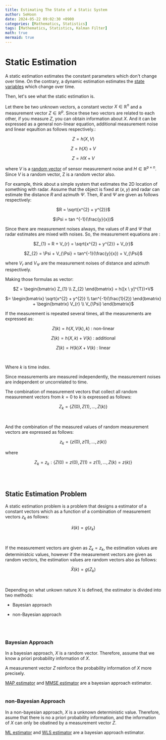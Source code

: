 ```yaml
---
title: Estimating The State of a Static System
author: SeHoon
date: 2024-05-22 09:02:30 +0900
categories: [Mathematics, Statistics]
tags: [Mathematics, Statistics, Kalman Filter]
math: true
mermaid: true
---
```


# Static Estimation

A static estimation estimates the constant parameters which don't change over time. On the contrary, a dynamic estimation estimates the [state variables](https://csh970605.github.io/posts/Kalman_Filter/#state-variables) which change over time.

Then, let's see what the static estimation is.<br>

Let there be two unknown vectors, a constant vector $X \in \mathbb{R}^{n}$ and a measurement vector $Z \in \mathbb{R}^{p}$. Since these two vectors are related to each other, if you measure $Z$, you can obtain information about $X$. And it can be expressed as a general non-linear equation, additional measurement noise and linear eqaultion as follows respectively.:

<center>

$Z = h(X, V)$

$Z = h(X) + V$

$Z = HX + V$
</center>

where $V$ is a [random vector](https://csh970605.github.io/posts/Rand_Vector/#random-vector) of sensor measurement noise and $H \in \mathbb{R}^{p \times n}$. 
Since $V$ is a random vector, Z is a random vector also.

For example, think about a simple system that estimates the 2D location of something with radar. Assume that the object is fixed at $(x, y)$ and radar can estimate the distance $R$ and azimuth $\Psi$. Then, $R$ and $\Psi$ are given as follows respectively:

<center>

$R = \sqrt{x^{2} + y^{2}}$

$\Psi = tan ^{-1}(\frac{y}{x})$
</center>

Since there are measurement noises always, the values of $R$ and $\Psi$ that radar estimates are mixed with noises. So, the measurement equations are :

<center>

$Z_{1} = R + V_{r} = \sqrt{x^{2} + y^{2}} + V_{r}$

$Z_{2} = \Psi + V_{\Psi} = tan^{-1}(\frac{y}{x}) + V_{\Psi}$
</center>

where $V_{r}$ and $V_{\Psi}$ are the measurement noises of distance and azimuth respectively.<br>

Making those formulas as vector:

<center>

$Z = \begin{bmatrix}
Z_{1} \\
Z_{2}
\end{bmatrix} = h([x \ y]^{T})+V$

$= \begin{bmatrix}
\sqrt{x^{2} + y^{2}} \\
tan^{-1}(\frac{1}{2})
\end{bmatrix} + \begin{bmatrix}
V_{r} \\
V_{\Psi}
\end{bmatrix}$
</center>

If the measurement is repeated several times, all the measurements are expressed as:

<center>

$Z(k) = h(X, V(k), k)$ : non-linear

$Z(k) = h(X, k) + V(k)$ : additional

$Z(k) = H(k)X + V(k)$ : linear
</center>
<br>

Where $k$ is time index.
<br>

Since measurements are measured independently, the measurement noises are independent or uncorrelated to time.<br>

The combination of measurement vectors that collect all random measurement vectors from $k=0$ to $k$ is expressed as follows:

<center>

$Z_{k} = \{Z(0), Z(1), ..., Z(k) \}$
</center><br>

And the combination of the measured values of random measurement vectors are expressed as follows:

<center>

$z_{k} = \{z(0), z(1), ..., z(k) \}$

</center>

where <center>

$Z_{k} = z_{k}:\{Z(0)=z(0), Z(1) = z(1), ..., Z(k) = z(k) \}$
</center><br><br>

## Static Estimation Problem

A static estimation problem is a problem that designs a estimator of a constant vectors which as a function of a combination of measurement vectors $z_{k}$ as follows:

<center>

$\hat{x}(k) = g(z_{k})$
</center>
<br>

If the measurement vectors are given as $Z_{k}=z_{k}$, the estimation values are deterministcic values, however if the measurement vectors are given as random vectors, the estimation values are random vectors also as follows:

<center>

$\hat{X}(k) = g(Z_{k})$
</center>
<br>

Depending on what unkown nature X is defined, the estimator is divided into two methods:

+ Bayesian approach

+ non-Bayesian approach

<br><br>

### Bayesian Approach

In a bayesian approach, $X$ is a random vector. Therefore, assume that we know a priori probability information of $X$.<br>

A measurement vector $Z$ reinforce the probability information of $X$ more precisely.<br>

[MAP estimator](https://csh970605.github.io/posts/Gaussian_Distribution/#MAP_Estimator) and [MMSE estimator](https://csh970605.github.io/posts/MMSE_Estimator) are a bayesian approach estimator.
<br><br>

### non-Bayesian Approach

In a non-bayesian approach, $X$ is a unknown deterministic value. Therefore, asume that there is no a priori probability information, and the information of $X$ can only be obatined by a measurement vector $Z$.

[ML estimator](https://csh970605.github.io/posts/Gaussian_Distribution/#ML_Estimator) and [WLS estimator](https://csh970605.github.io/posts/WLS_Estimator) are a bayesian approach estimator.



